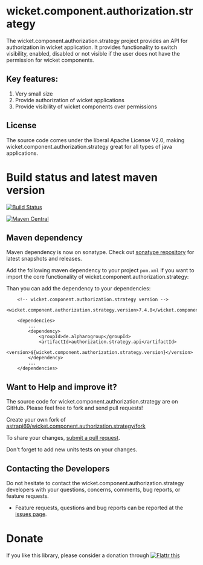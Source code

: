 # wicket.component.authorization.strategy

The wicket.component.authorization.strategy project provides an API for authorization in wicket application. It provides  functionality to switch visibility, enabled, disabled or not visible if the user does not have the permission for wicket components. 

## Key features:

1. Very small size 
2. Provide authorization of wicket applications
3. Provide visibility of wicket components over permissions

## License

The source code comes under the liberal Apache License V2.0, making wicket.component.authorization.strategy great for all types of java applications.

# Build status and latest maven version
[![Build Status](https://travis-ci.org/astrapi69/wicket.component.authorization.strategy.svg?branch=master)](https://travis-ci.org/astrapi69/wicket.component.authorization.strategy)


[![Maven Central](https://maven-badges.herokuapp.com/maven-central/de.alpharogroup/wicket.component.authorization.strategy/badge.svg)](https://maven-badges.herokuapp.com/maven-central/de.alpharogroup/wicket.component.authorization.strategy)

## Maven dependency

Maven dependency is now on sonatype.
Check out [sonatype repository](https://oss.sonatype.org/index.html#nexus-search;gav~de.alpharogroup~wicket.component.authorization.strategy~~~) for latest snapshots and releases.

Add the following maven dependency to your project `pom.xml` if you want to import the core functionality of wicket.component.authorization.strategy:

Than you can add the dependency to your dependencies:

		<!-- wicket.component.authorization.strategy version -->
		<wicket.component.authorization.strategy.version>7.4.0</wicket.component.authorization.strategy.version>

		<dependencies>
			...
			<dependency>
				<groupId>de.alpharogroup</groupId>
				<artifactId>authorization.strategy.api</artifactId>
				<version>${wicket.component.authorization.strategy.version}</version>
			</dependency>
			...
		</dependencies>


## Want to Help and improve it? ###

The source code for wicket.component.authorization.strategy are on GitHub. Please feel free to fork and send pull requests!

Create your own fork of [astrapi69/wicket.component.authorization.strategy/fork](https://github.com/astrapi69/wicket.component.authorization.strategy/fork)

To share your changes, [submit a pull request](https://github.com/astrapi69/wicket.component.authorization.strategy/pull/new/master).

Don't forget to add new units tests on your changes.

## Contacting the Developers

Do not hesitate to contact the wicket.component.authorization.strategy developers with your questions, concerns, comments, bug reports, or feature requests.
- Feature requests, questions and bug reports can be reported at the [issues page](https://github.com/astrapi69/wicket.component.authorization.strategy/issues).

# Donate

If you like this library, please consider a donation through 
<a href="https://flattr.com/submit/auto?fid=r7vp62&url=https%3A%2F%2Fgithub.com%2Fastrapi69%2Fwicket.component.authorization.strategy" target="_blank">
<img src="http://button.flattr.com/flattr-badge-large.png" alt="Flattr this" title="Flattr this" border="0">
</a>


